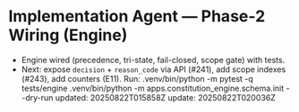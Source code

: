 # Implementation Agent — Phase-2 Wiring (Engine)
- Engine wired (precedence, tri-state, fail-closed, scope gate) with tests.
- Next: expose `decision` + `reason_code` via API (#241), add scope indexes (#243), add counters (E11).
Run:
  .venv/bin/python -m pytest -q tests/engine
  .venv/bin/python -m apps.constitution_engine.schema.init --dry-run
updated: 20250822T015858Z
update: 20250822T020036Z
